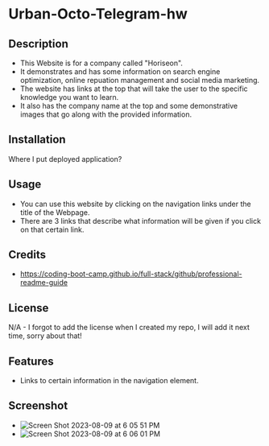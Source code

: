 # Urban-Octo-Telegram-hw

## Description

- This Website is for a company called "Horiseon". 
- It demonstrates and has some information on search engine optimization, online repuation management and social media marketing. 
- The website has links at the top that will take the user to the specific knowledge you want to learn. 
- It also has the company name at the top and some demonstrative images that go along with the provided information.

## Installation

Where I put deployed application?

## Usage

- You can use this website by clicking on the navigation links under the title of the Webpage.
- There are 3 links that describe what information will be given if you click on that certain link.

## Credits

- https://coding-boot-camp.github.io/full-stack/github/professional-readme-guide

## License

N/A - I forgot to add the license when I created my repo, I will add it next time, sorry about that!

## Features

- Links to certain information in the navigation element.

## Screenshot
- ![Screen Shot 2023-08-09 at 6 05 51 PM](https://github.com/emilygknight/urban-octo-telegram-hw/assets/138501781/0ba2bdd4-387e-404d-a107-5093819f1a06)
- ![Screen Shot 2023-08-09 at 6 06 01 PM](https://github.com/emilygknight/urban-octo-telegram-hw/assets/138501781/eaf68585-9310-4fed-ac0c-7d67c73a2065)


